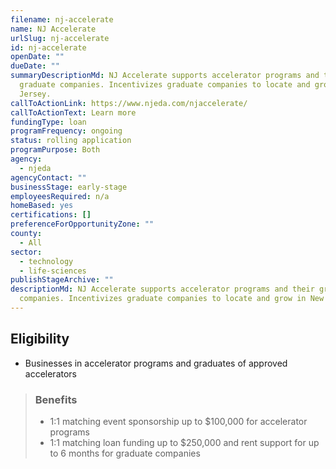 ```yaml
---
filename: nj-accelerate
name: NJ Accelerate
urlSlug: nj-accelerate
id: nj-accelerate
openDate: ""
dueDate: ""
summaryDescriptionMd: NJ Accelerate supports accelerator programs and their
  graduate companies. Incentivizes graduate companies to locate and grow in New
  Jersey.
callToActionLink: https://www.njeda.com/njaccelerate/
callToActionText: Learn more
fundingType: loan
programFrequency: ongoing
status: rolling application
programPurpose: Both
agency:
  - njeda
agencyContact: ""
businessStage: early-stage
employeesRequired: n/a
homeBased: yes
certifications: []
preferenceForOpportunityZone: ""
county:
  - All
sector:
  - technology
  - life-sciences
publishStageArchive: ""
descriptionMd: NJ Accelerate supports accelerator programs and their graduate
  companies. Incentivizes graduate companies to locate and grow in New Jersey.
---
```


## Eligibility

- Businesses in accelerator programs and graduates of approved accelerators

> ### Benefits
>
> - 1:1 matching event sponsorship up to $100,000 for accelerator programs
> - 1:1 matching loan funding up to $250,000 and rent support for up to 6 months for graduate companies
